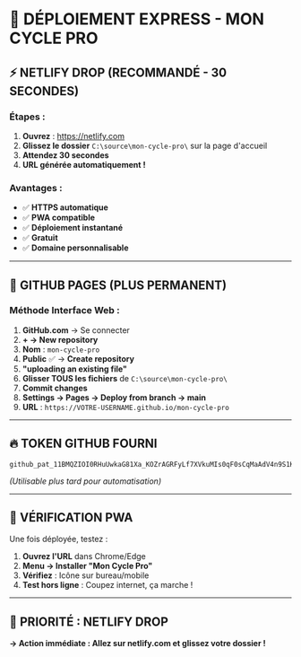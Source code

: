 # 🚀 DÉPLOIEMENT EXPRESS - MON CYCLE PRO

## ⚡ NETLIFY DROP (RECOMMANDÉ - 30 SECONDES)

### Étapes :
1. **Ouvrez** : https://netlify.com
2. **Glissez le dossier** `C:\source\mon-cycle-pro\` sur la page d'accueil
3. **Attendez 30 secondes**
4. **URL générée automatiquement !**

### Avantages :
- ✅ **HTTPS automatique**
- ✅ **PWA compatible**
- ✅ **Déploiement instantané**
- ✅ **Gratuit**
- ✅ **Domaine personnalisable**

---

## 🐙 GITHUB PAGES (PLUS PERMANENT)

### Méthode Interface Web :
1. **GitHub.com** → Se connecter
2. **+ → New repository**
3. **Nom** : `mon-cycle-pro`
4. **Public** ✅ → **Create repository**
5. **"uploading an existing file"**
6. **Glisser TOUS les fichiers** de `C:\source\mon-cycle-pro\`
7. **Commit changes**
8. **Settings → Pages → Deploy from branch → main**
9. **URL** : `https://VOTRE-USERNAME.github.io/mon-cycle-pro`

---

## 🔥 TOKEN GITHUB FOURNI
```
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
```
*(Utilisable plus tard pour automatisation)*

---

## 📱 VÉRIFICATION PWA

Une fois déployée, testez :
1. **Ouvrez l'URL** dans Chrome/Edge
2. **Menu → Installer "Mon Cycle Pro"**
3. **Vérifiez** : Icône sur bureau/mobile
4. **Test hors ligne** : Coupez internet, ça marche !

---

## 🎯 PRIORITÉ : NETLIFY DROP

**→ Action immédiate : Allez sur netlify.com et glissez votre dossier !**